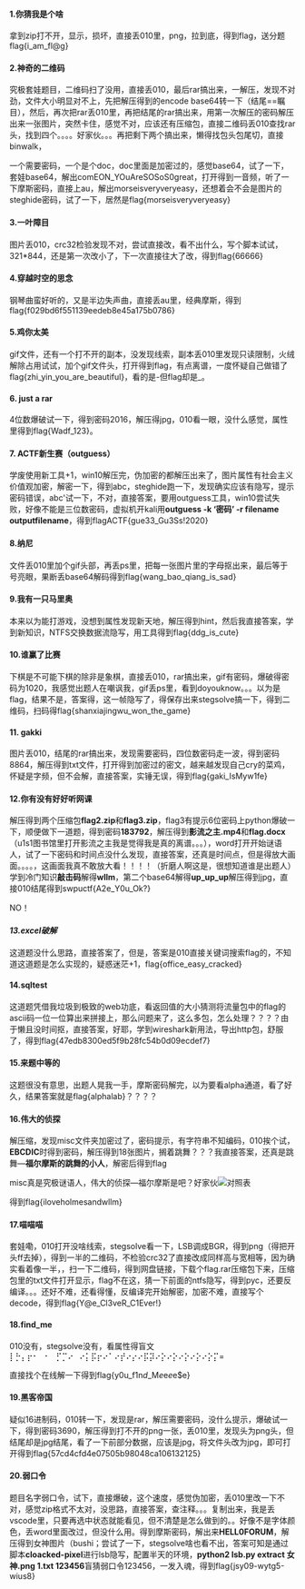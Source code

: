 #### 1.你猜我是个啥

拿到zip打不开，显示，损坏，直接丢010里，png，拉到底，得到flag，送分题flag{i_am_fl@g}

#### 2.神奇的二维码

究极套娃题目，二维码扫了没用，直接丢010，最后rar搞出来，一解压，发现不对劲，文件大小明显对不上，先把解压得到的encode base64转一下（结尾==瞩目），然后，再次把rar丢010里，再把结尾的rar搞出来，用第一次解压的密码解压出来一张图片，突然卡住，感觉不对，应该还有压缩包，直接二维码丢010查找rar头，找到四个。。。。好家伙。。。再把剩下两个搞出来，懒得找包头包尾切，直接binwalk，

一个需要密码，一个是个doc，doc里面是加密过的，感觉base64，试了一下，套娃base64，解出comEON_YOuAreSOSoS0great，打开得到一音频，听了一下摩斯密码，直接上au，解出morseisveryveryeasy，还想着会不会是图片的steghide密码，试了一下，居然是flag{morseisveryveryeasy}

#### 3.一叶障目

图片丢010，crc32检验发现不对，尝试直接改，看不出什么，写个脚本试试，321*844，还是第一次改小了，下一次直接往大了改，得到flag{66666}



#### 4.穿越时空的思念

钢琴曲蛮好听的，又是半边失声曲，直接丢au里，经典摩斯，得到flag{f029bd6f551139eedeb8e45a175b0786}

#### 5.鸡你太美

gif文件，还有一个打不开的副本，没发现线索，副本丢010里发现只读限制，火绒解除占用试试，加个gif文件头，打开得到flag，有点离谱，一度怀疑自己做错了flag{zhi_yin_you_are_beautiful}，看的是-但flag却是_。

#### 6. just a rar

4位数爆破试一下，得到密码2016，解压得jpg，010看一眼，没什么感觉，属性里得到flag{Wadf_123}。

#### 7. ACTF新生赛（outguess）

学废使用新工具+1，win10解压完，伪加密的都解压出来了，图片属性有社会主义价值观加密，解密一下，得到abc，steghide跑一下，发现确实应该有隐写，提示密码错误，abc'试一下，不对，直接答案，要用outguess工具，win10尝试失败，好像不能是三位数密码，虚拟机开kali用**outguess -k ‘密码’ -r  filename  outputfilename**，得到flagACTF{gue33_Gu3Ss!2020}

#### 8.纳尼

文件丢010里加个gif头部，再丢ps里，把每一张图片里的字母抠出来，最后等于号亮眼，果断丢base64解码得到flag{wang_bao_qiang_is_sad}

#### 9.我有一只马里奥

本来以为能打游戏，没想到属性发现新天地，解压得到hint，然后我直接答案，学到新知识，NTFS交换数据流隐写，用工具得到flag{ddg_is_cute}

#### 10.谁赢了比赛

下棋是不可能下棋的除非是象棋，直接丢010，rar搞出来，gif有密码，爆破得密码为1020，我感觉出题人在嘲讽我，gif丢ps里，看到doyouknow。。。以为是flag，结果不是，答案得，这一帧隐写了，得保存出来stegsolve搞一下，得到二维码，扫码得flag{shanxiajingwu_won_the_game}

#### 11. gakki

图片丢010，结尾的rar搞出来，发现需要密码，四位数密码走一波，得到密码8864，解压得到txt文件，打开得到加密过的密文，越来越发现自己cry的菜鸡，怀疑是字频，但不会解，直接答案，实锤无误，得到flag{gaki_IsMyw1fe}

#### 12.你有没有好好听网课

解压得到两个压缩包**flag2.zip**和**flag3.zip**，flag3有提示6位密码上python爆破一下，顺便做下一道题，得到密码**183792**，解压得到**影流之主.mp4**和**flag.docx**（u1s1图书馆里打开影流之主我是觉得我是真的离谱。。。），word打开开始谜语人，试了一下密码和时间点没什么发现，直接答案，还真是时间点，但是得放大画面。。。。，这画面我真不敢放大看！！！！（折磨人啊这是，很想知道谁是出题人）学到冷门知识**敲击码**解得**wllm**，第二个base64解得**up_up_up**解压得到jpg，直接010结尾得到swpuctf{A2e_Y0u_Ok?}

NO！

#### *13.excel破解*

这道题没什么思路，直接答案了，但是，答案是010直接关键词搜索flag的，不知道这道题是怎么实现的，疑惑迷茫+1，flag{office_easy_cracked}

#### 14.sqltest

这道题凭借我垃圾到极致的web功底，看返回值的大小猜测将流量包中的flag的ascii码一位一位算出来拼接上，那么问题来了，这么多包，怎么处理？？？？由于懒且没时间抠，直接答案，好耶，学到wireshark新用法，导出http包，舒服了，得到flag{47edb8300ed5f9b28fc54b0d09ecdef7}

#### 15.来题中等的

这题很没有意思，出题人晃我一手，摩斯密码解完，以为要看alpha通道，看了好久，结果答案就是flag{alphalab}？？？？

#### 16.伟大的侦探

解压缩，发现misc文件夹加密过了，密码提示，有字符串不知编码，010挨个试，**EBCDIC**时得到密码，解压得到18张图片，搁着跳舞？？？我直接答案，还真是跳舞—**福尔摩斯的跳舞的小人**，解密后得到flag

misc真是究极谜语人，伟大的侦探—福尔摩斯是吧？好家伙![对照表](https://img-blog.csdnimg.cn/20201209165558768.png?x-oss-process=image/watermark,type_ZmFuZ3poZW5naGVpdGk,shadow_10,text_aHR0cHM6Ly9ibG9nLmNzZG4ubmV0L20wXzQ2MzgzNDA4,size_16,color_FFFFFF,t_70)

得到flag{iloveholmesandwllm}

#### 17.喵喵喵

套娃嘞，010打开没啥线索，stegsolve看一下，LSB调成BGR，得到png（得把开头ff去掉），得到一半的二维码，不检验crc32了直接改成同样高与宽相等，因为确实看着像一半，，扫一下二维码，得到网盘链接，下载个flag.rar压缩包下来，压缩包里的txt文件打开显示，flag不在这，猜一下前面的ntfs隐写，得到pyc，还要反编译。。。还好不难，还看得懂，反编译完开始解密，加密不难，直接写个decode，得到flag{Y@e_Cl3veR_C1Ever!}

#### 18.find_me

010没有，stegsolve没有，看属性得盲文⡇⡓⡄⡖⠂⠀⠂⠀⡋⡉⠔⠀⠔⡅⡯⡖⠔⠁⠔⡞⠔⡔⠔⡯⡽⠔⡕⠔⡕⠔⡕⠔⡕⠔⡕⡍=

直接找个在线解一下得到flag{y$0$u_f$1$n$d$_M$e$e$e$e$e}

#### 19.黑客帝国

疑似16进制码，010转一下，发现是rar，解压需要密码，没什么提示，爆破试一下，得到密码3690，解压得到打不开的png一张，丢010里，发现头为png头，但结尾却是jpg结尾，看了一下前部分数据，应该是jpg，将文件头改为jpg，即可打开得到flag{57cd4cfd4e07505b98048ca106132125}

#### 20.弱口令

题目名字弱口令，试下，直接爆破，这个速度，感觉伪加密，丢010里改一下不对，感觉zip格式不太对，没思路，直接答案，查注释。。。复制出来，我是丢vscode里，只要再选中状态就能看见，但不清楚是怎么做到的。。好像不是字体颜色，丢word里面改过，但没什么用。得到摩斯密码，解出来**HELL0FORUM**，解压得到女神图片（bushi；尝试了一下，stegsolve啥也看不出，答案可知是通过脚本**cloacked-pixel**进行lsb隐写，配置半天的环境，**python2 lsb.py extract 女神.png 1.txt 123456**盲猜弱口令123456，一发入魂，得到flag{jsy09-wytg5-wius8}